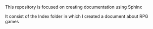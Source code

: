 This repository is focused on creating documentation using Sphinx

It consist of the Index folder in which I created a document about RPG games

